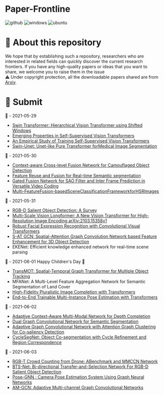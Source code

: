# Paper-Frontline
![github](https://img.shields.io/badge/GitHub-100000?style=for-the-badge&logo=github&logoColor=white)
![windows](https://img.shields.io/badge/Windows-0078D6?style=for-the-badge&logo=windows&logoColor=white)
![ubuntu](https://img.shields.io/badge/Ubuntu-E95420?style=for-the-badge&logo=ubuntu&logoColor=white)  
# 🐊 About this repository
We hope that by establishing such a repository, researchers who are interested in related fields can quickly discover the current research frontiers.
If you have any high-quality papers or ideas that you want to share, we welcome you to raise them in the issue  
⚠️ Under copyright protection, all the downloadable papers shared are from [Arxiv](https://arxiv.org/).
    
# 🚩 Submit
📅 - 2021-05-29  
- [Swin Transformer: Hierarchical Vision Transformer using Shifted Windows](https://arxiv.org/pdf/2103.14030)  
- [Emerging Properties in Self-Supervised Vision Transformers](https://arxiv.org/pdf/2105.04553)  
- [An Empirical Study of Training Self-Supervised Vision Transformers](https://arxiv.org/pdf/2104.02057)  
- [Swin-Unet: Unet-like Pure Transformer forMedical Image Segmentation](https://arxiv.org/pdf/2105.05537)

📅 - 2021-05-30
- [Context-aware Cross-level Fusion Network for Camouflaged Object Detection](https://arxiv.org/pdf/2105.12555)
- [Feature Reuse and Fusion for Real-time Semantic segmentation](https://arxiv.org/pdf/2105.12964)
- [Gated Fusion Network for SAO Filter and Inter Frame Prediction in Versatile Video  Coding](https://arxiv.org/pdf/2105.12229)
- [Multi-FeatureFusion-basedSceneClassificationFrameworkforHSRImages](https://arxiv.org/pdf/2105.10758)

📅 - 2021-05-31
- [RGB-D Salient Object Detection: A Survey](https://arxiv.org/pdf/2008.00230)
- [Multi-Scale Vision Longformer: A New Vision Transformer for High-Resolution Image Encoding arXiv:2103.15358v1](https://arxiv.org/pdf/2103.15358v1)
- [Robust Facial Expression Recognition with Convolutional Visual Transformers](https://arxiv.org/pdf/2103.16854)
- [S-AT GCN: Spatial-Attention Graph Convolution Network based Feature Enhancement for 3D Object Detection](https://arxiv.org/pdf/2103.08439)
- EKENet: Efficient knowledge enhanced network for real-time scene parsing

📅 - 2021-06-01 Happy Children's Day 🧒
- [TransMOT: Spatial-Temporal Graph Transformer for Multiple Object Tracking](https://arxiv.org/pdf/2104.00194)
- MFANet: A Multi-Level Feature Aggregation Network for Semantic Segmentation of Land Cover
- [High-Fidelity Pluralistic Image Completion with Transformers](https://arxiv.org/pdf/2103.14031)
- [End-to-End Trainable Multi-Instance Pose Estimation with Transformers](https://arxiv.org/pdf/2103.12115)

📅 - 2021-06-02
- [Adaptive Context-Aware Multi-Modal Network for Depth Completion](https://arxiv.org/pdf/2008.10833)
- [Dual Graph Convolutional Network for Semantic Segmentation](https://arxiv.org/pdf/1909.06121)
- [Adaptive Graph Convolutional Network with Attention Graph Clustering for Co-saliency Detection](https://arxiv.org/pdf/2003.06167)
- [CycleSegNet: Object Co-segmentation with Cycle Refinement and Region Correspondence](https://arxiv.org/pdf/2101.01308)

📅 - 2021-06-03
- [RGB-T Crowd Counting from Drone: ABenchmark and MMCCN Network](https://openaccess.thecvf.com/content/ACCV2020/papers/Peng_RGB-T_Crowd_Counting_from_Drone_A_Benchmark_and_MMCCN_Network_ACCV_2020_paper.pdf)
- [BTS-Net: Bi-directional Transfer-and-Selection Network For RGB-D Salient Object Detection](https://arxiv.org/pdf/2104.01784)
- [Pose-GNN : Camera Pose Estimation System Using Graph Neural Networks](https://arxiv.org/pdf/2103.09435)
- [AM-GCN: Adaptive Multi-channel Graph Convolutional Networks](https://arxiv.org/pdf/2007.02265)
